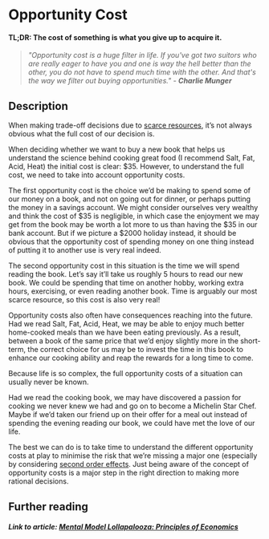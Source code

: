 # Opportunity Cost
#### TL;DR: The cost of something is what you give up to acquire it.
> *"Opportunity cost is a huge filter in life. If you've got two suitors who are really eager to have you and one is way the hell better than the other, you do not have to spend much time with the other. And that's the way we filter out buying opportunities."* - ***Charlie Munger***

## Description
When making trade-off decisions due to [scarce resources](https://github.com/interesting-git/worldly-wisdom/edit/main/mental-models/economics/principles-of-economics/scarcity.md), it’s not always obvious what the full cost of our decision is.

When deciding whether we want to buy a new book that helps us understand the science behind cooking great food (I recommend Salt, Fat, Acid, Heat) the initial cost is clear: $35. However, to understand the full cost, we need to take into account opportunity costs.

The first opportunity cost is the choice we’d be making to spend some of our money on a book, and not on going out for dinner, or perhaps putting the money in a savings account. We might consider ourselves very wealthy and think the cost of $35 is negligible, in which case the enjoyment we may get from the book may be worth a lot more to us than having the $35 in our bank account. But if we picture a $2000 holiday instead, it should be obvious that the opportunity cost of spending money on one thing instead of putting it to another use is very real indeed.

The second opportunity cost in this situation is the time we will spend reading the book. Let’s say it’ll take us roughly 5 hours to read our new book. We could be spending that time on another hobby, working extra hours, exercising, or even reading another book. Time is arguably our most scarce resource, so this cost is also very real!

Opportunity costs also often have consequences reaching into the future. Had we read Salt, Fat, Acid, Heat, we may be able to enjoy much better home-cooked meals than we have been eating previously. As a result, between a book of the same price that we’d enjoy slightly more in the short-term, the correct choice for us may be to invest the time in this book to enhance our cooking ability and reap the rewards for a long time to come.

Because life is so complex, the full opportunity costs of a situation can usually never be known.

Had we read the cooking book, we may have discovered a passion for cooking we never knew we had and go on to become a Michelin Star Chef. Maybe if we’d taken our friend up on their offer for a meal out instead of spending the evening reading our book, we could have met the love of our life.

The best we can do is to take time to understand the different opportunity costs at play to minimise the risk that we’re missing a major one (especially by considering [second order effects](https://github.com/interesting-git/worldly-wisdom/blob/main/mental-models/economics/second_order_effects.md). Just being aware of the concept of opportunity costs is a major step in the right direction to making more rational decisions.

## Further reading
##### Link to article: [Mental Model Lollapalooza: Principles of Economics](https://david-r-phillips.medium.com/mental-model-lollapalooza-principles-of-economics-e5b797530f44)
